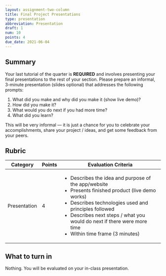```yaml
---
layout: assignment-two-column
title: Final Project Presentations
type: presentation
abbreviation: Presentation
draft: 1
num: 10
points: 4
due_date: 2021-06-04
---
```


## Summary
Your last tutorial of the quarter is **REQUIRED** and involves presenting your final presentations to the rest of your section. Please prepare an informal, 3-minute presentation (slides optional) that addresses the following prompts: 

1. What did you make and why did you make it (show live demo)?
1. How did you make it?
1. What would you do next if you had more time?
1. What did you learn?

This will be very informal — it is just a chance for you to celebrate your accomplishments, share your project / ideas, and get some feedback from your peers.

## Rubric

<table>
    <thead>
        <tr>
            <th>Category</th>
            <th>Points</th>
            <th>Evaluation Criteria</th>
        </tr>
    </thead>
    <tbody>
        <tr>
            <td>Presentation</td>
            <td>4</td>
            <td>
                <ul>
                    <li>Describes the idea and purpose of the app/website</li>
                    <li>Presents finished product (live demo works)</li>
                    <li>Describes technologies used and principles followed</li>
                    <li>Describes next steps / what you would do next if there were more time</li>
                    <li>Within time frame (3 minutes)</li>
                </ul>
            </td>
        </tr>
    </tbody>
</table>

## What to turn in
Nothing. You will be evaluated on your in-class presentation.